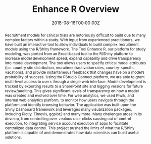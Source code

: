 ---
title: 'Enhance R Overview'
authors:
- Jay Timmerman
date: '2018-08-16T00:00:00Z'

# Schedule page publish date (NOT proceeding's date).
publishDate: '20001-01-01T00:00:00Z'

# proceeding type.
# Legend: 0 = Uncategorized; 1 = Talk, 2 = Keynote, 3 = Workshop
# To add more update publications_types.toml and en.yaml
publication_types: ['1']
publication_type_description: Talk

# proceeding name and optional abbreviated proceeding name.
publication: Presented at 2018 Conference
publication_short: Presented at 2018 Conference

abstract: Recruitment models for clinical trials are notoriously difficult to build due to many complex factors within a study. With input from experienced practitioners, we have built an interactive tool to allow individuals to build complex recruitment models using the R/Shiny framework. The Tool Enhance R, our platform for study modeling, was ported from an Excel-based tool to the R/Shiny platform to increase model development speed, expand capability and drive transparency into model development. The tool allows users to specify critical model attributes (i.e. country site distribution, recruitment/activation rates, country-specific vacations), and provide instantaneous feedback that changes have on a model’s probability of success. Using the RStudio Connect platform, we are able to grant multi-level access to users through a single web interface. Model development is tracked by exporting results to a SharePoint site and logging versions for future review/auditing. This gives significant levels of transparency on how a model was created and evolved over time. For web analytics, we used Piwik, and internal web analytics platform, to monitor how users navigate through the platform and identify browsing behavior. The application was built upon the Shiny Dashboard framework and leverages many visualization packages, including Plotly, Timevis, ggplot2 and many more. Many challenges arose in its develop, from controlling over-zealous user clicks causing out of control execution, to integrating service account execution of apps to facilitate centralized data control. This project pushed the limits of what the R/Shiny platform is capable of and demonstrates how data scientists can build useful solutions.

tags:
- Rstudio
featured: false

links:
url_slides: 'https://github.com/rinpharma/2018_presentations/blob/master/talks_folder/2018-Timmerman-Enhance_R.pptx'
url_video: ''

---